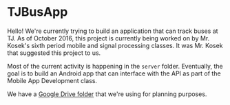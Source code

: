 # TJBusApp

Hello! We're currently trying to build an application that can track buses at
TJ. As of October 2016, this project is currently being worked on by Mr. Kosek's
sixth period mobile and signal processing classes. It was Mr. Kosek that
suggested this project to us.

Most of the current activity is happening in the `server` folder. Eventually,
the goal is to build an Android app that can interface with the API as part of
the Mobile App Development class.

We have a
[Google Drive folder](https://drive.google.com/drive/folders/0B4pKCnO2NaBvek5CdzBWOUgwdzg?usp=sharing)
that we're using for planning purposes.
